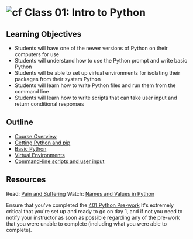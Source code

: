 # ![cf](http://i.imgur.com/7v5ASc8.png) Class 01: Intro to Python

## Learning Objectives

- Students will have one of the newer versions of Python on their computers for use
- Students will understand how to use the Python prompt and write basic Python
- Students will be able to set up virtual environments for isolating their packages from their system Python
- Students will learn how to write Python files and run them from the command line
- Students will learn how to write scripts that can take user input and return conditional responses

## Outline

- [Course Overview]
- [Getting Python and pip]
- [Basic Python]
- [Virtual Environments]
- [Command-line scripts and user input]

<!-- links -->
[Course Overview]: ./notes/overview.md
[Getting Python and pip]: ./notes/python_pip.md
[Virtual Environments]: ./notes/virtual_envs.md
[Basic Python]: ./notes/syntax.md
[Command-line scripts and user input]: ./notes/user_input.md

## Resources
Read: [Pain and Suffering](https://codefellows.github.io/sea-python-401d7/readings/pain_suffering.html)
Watch: [Names and Values in Python](https://www.youtube.com/watch?v=_AEJHKGk9ns)

Ensure that you've completed the [401 Python Pre-work](https://github.com/codefellows/code-401-Python-prework)
It's extremely critical that you're set up and ready to go on day 1, and if not you need to notify your instructor as soon as possible regarding any of the pre-work that you were unable to complete (including what you were able to complete).
